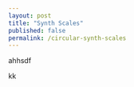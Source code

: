 ```yaml
---
layout: post
title: "Synth Scales"
published: false
permalink: /circular-synth-scales
---
```


ahhsdf


kk
